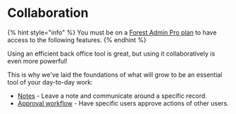 # Collaboration

{% hint style="info" %}
You must be on a [Forest Admin Pro plan](https://www.forestadmin.com/pricing) to have access to the following features.
{% endhint %}

Using an efficient back office tool is great, but using it collaboratively is even more powerful!&#x20;

This is why we've laid the foundations of what will grow to be an essential tool of your day-to-day work:

- [Notes](communicate-with-notes.md) - Leave a note and communicate around a specific record.
- [Approval workflow](../../project-settings/teams-and-users/manage-roles.md#approval-workflow-permissions) - Have specific users approve actions of other users.
